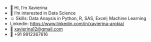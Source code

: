 - 👋 Hi, I’m Xavierina
- 👀 I’m interested in Data Science
- :relaxed: Skills: Data Anaysis in Python, R, SAS, Excel; Machine Learning
- Linkedin: https://www.linkedin.com/in/xavierina-arokia/
- :e-mail: xavierina12@gmail.com
- :calling: +91 9912367616

<!---
xavierina12/xavierina12 is a ✨ special ✨ repository because its `README.md` (this file) appears on your GitHub profile.
You can click the Preview link to take a look at your changes.
--->
